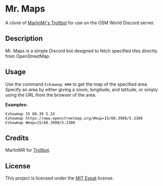 # Mr. Maps

A clone of [MarlinMr's Trollbot](https://gitlab.com/MarlinMr/trollbot/-/tree/master) for use on the OSM World Discord server.

## Description

Mr. Maps is a simple Discord bot designed to fetch specified tiles directly from OpenStreetMap.

## Usage

Use the command `€showmap ###` to get the map of the specified area. Specify an area by either giving a zoom, longitude, and latitude, or simply using the URL from the browser of the area.

**Examples:**
```
€showmap 15 60.39 5.33
€showmap https://www.openstreetmap.org/#map=15/60.3900/5.3300
€showmap #map=15/60.3900/5.3300
```

## Credits
MarlinMR for [Trollbot](https://gitlab.com/MarlinMr/trollbot/-/tree/master).

## License
This project is licensed under the [MIT Expat](https://opensource.org/licenses/MIT/) license.
